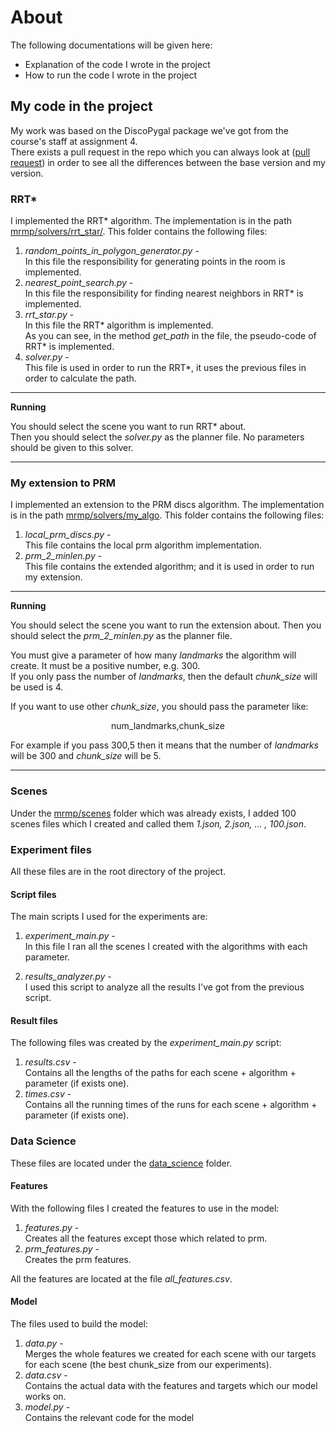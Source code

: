 # About

The following documentations will be given here:

* Explanation of the code I wrote in the project
* How to run the code I wrote in the project

## My code in the project

My work was based on the DiscoPygal package we've got from the
course's staff at assignment 4.<br />
There exists a pull request in the repo
which you can always look at
([pull request](https://github.com/TomerEpshtein/robotics_project/pull/1))
in order to see all the differences between 
the base version and my version.

### RRT*

I implemented the RRT* algorithm.
The implementation is in the path
[mrmp/solvers/rrt_star/](https://github.com/TomerEpshtein/robotics_project/tree/master/mrmp/solvers/rrt_star).
This folder contains the following files:

1. <em>random_points_in_polygon_generator.py</em> -<br />
    In this file the responsibility for generating 
   points in the room is implemented.
2. <em>nearest_point_search.py</em> -<br/>
    In this file the responsibility for finding 
   nearest neighbors in RRT* is implemented.
3. <em>rrt_star.py</em> -<br />
    In this file the RRT* algorithm is implemented.<br />
    As you can see, in the method *get_path* in the file, 
   the pseudo-code of RRT* is implemented.
4. <em>solver.py</em> -<br/>
   This file is used in order to run the RRT*,
   it uses the previous files in order to calculate
    the path.

---
**Running**

You should select the scene you want to run RRT* about.
<br />Then you should select the <em>solver.py</em> as the planner file.
No parameters should be given to this solver.


---

### My extension to PRM

I implemented an extension to the PRM discs algorithm.
The implementation is in the path
[mrmp/solvers/my_algo](https://github.com/TomerEpshtein/robotics_project/tree/master/mrmp/solvers/my_algo).
This folder contains the following files:

1. <em>local_prm_discs.py</em> -<br />
   This file contains the local prm algorithm implementation.
2. <em>prm_2_minlen.py</em> -<br/>
    This file contains the extended algorithm; and it is used in order to run my extension.

---
**Running**

You should select the scene you want to run the extension about.
Then you should select the <em>prm_2_minlen.py</em> as the planner file.

You must give a parameter of how many *landmarks* the algorithm will create.
It must be a positive number, e.g. 300.
<br/>If you only pass the number of *landmarks*, then the default *chunk_size*
will be used is 4.

If you want to use other *chunk_size*, you should pass the parameter like:
<br/>
<p align="center">num_landmarks,chunk_size</p>

For example if you pass 300,5 then it means that the number of
*landmarks* will be 300
and *chunk_size* will be 5.

---

### Scenes

Under the [mrmp/scenes](https://github.com/TomerEpshtein/robotics_project/tree/master/mrmp/scenes) folder which was already exists,
I added 100 scenes files which I created and called them
<em>1.json, 2.json, ... , 100.json</em>.

### Experiment files

All these files are in the root directory of the project. 

#### Script files

The main scripts I used for the experiments are:

1. <em>experiment_main.py</em> -<br />
   In this file I ran all the scenes I created with
    the algorithms with each parameter.

2. <em>results_analyzer.py</em> -<br />
    I used this script to analyze all the results
    I've got from the previous script.

#### Result files

The following files was created by the <em>experiment_main.py</em>
script:

1. <em>results.csv</em> - <br/>
   Contains all the lengths of the paths for each
    scene + algorithm + parameter (if exists one).
2. <em>times.csv</em> -<br/>
   Contains all the running times of the runs for each
    scene + algorithm + parameter (if exists one).

### Data Science

These files are located under the [data_science](https://github.com/TomerEpshtein/robotics_project/tree/master/data_science)
folder.

#### Features

With the following files I created the features to use in the model:

1. <em>features.py</em> -<br/>
    Creates all the features except those which related to prm.
2. <em>prm_features.py</em> -<br/>
    Creates the prm features.

All the features are located at the file <em>all_features.csv</em>.

#### Model

The files used to build the model:

1. <em>data.py</em> -<br />
   Merges the whole features we created for each scene with our targets
   for each scene (the best chunk_size from our experiments).
2. <em>data.csv</em> -<br />
   Contains the actual data with the features and targets which
   our model works on.
3. <em>model.py</em> -<br />
   Contains the relevant code for the model
